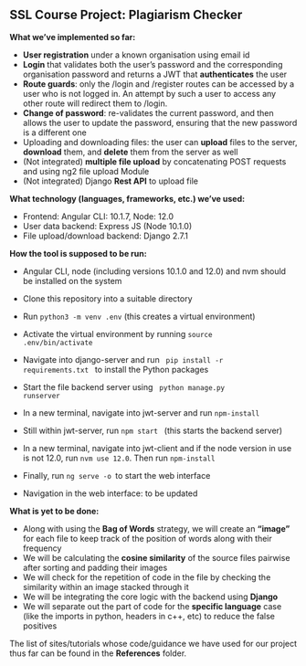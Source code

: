 ## SSL Course Project: Plagiarism Checker

**What we’ve implemented so far:**

*   **User registration** under a known organisation using email id
*   **Login** that validates both the user’s password and the corresponding organisation password and returns a JWT that **authenticates** the user
*   **Route guards**: only the /login and /register routes can be accessed by a user who is not logged in. An attempt by such a user to access any other route will redirect them to /login.
*   **Change of password**: re-validates the current password, and then allows the user to update the password, ensuring that the new password is a different one
*   Uploading and downloading files: the user can **upload** files to the server, **download** them, and **delete** them from the server as well
*   (Not integrated) **multiple file upload** by concatenating POST requests and using ng2 file upload Module
*   (Not integrated) Django **Rest API** to upload file

**What technology (languages, frameworks, etc.) we’ve used:**

*   Frontend: Angular CLI: 10.1.7, Node: 12.0
*   User data backend: Express JS (Node 10.1.0)
*   File upload/download backend: Django 2.7.1

**How the tool is supposed to be run:**


*   Angular CLI, node (including versions 10.1.0 and 12.0) and nvm should be installed on the system
*   Clone this repository into a suitable directory

*   Run <code>python3 -m venv .env</code> (this creates a virtual environment)
*   Activate the virtual environment by running <code>source .env/bin/activate</code>

*   Navigate into django-server and run <code> pip install -r requirements.txt </code> to install the Python packages
*   Start the file backend server using <code> python manage.py runserver </code>


*   In a new terminal, navigate into jwt-server and run <code>npm-install</code>
*   Still within jwt-server, run <code>npm start </code> (this starts the backend server)

*   In a new terminal, navigate into jwt-client and if the node version in use is not 12.0, run <code>nvm use 12.0</code>. Then run <code>npm-install</code>
*   Finally, run <code>ng serve -o </code>to start the web interface

*   Navigation in the web interface: to be updated

**What is yet to be done:**

*   Along with using the **Bag of Words** strategy, we will create an **“image”** for each file to keep track of the position of words along with their frequency
*   We will be calculating the **cosine similarity** of the source files pairwise after sorting and padding their images
*   We will check for the repetition of code in the file by checking the similarity within an image stacked through it
*   We will be integrating the core logic with the backend using **Django**
*   We will separate out the part of code for the **specific language** case (like the imports in python, headers in c++, etc) to reduce the false positives

The list of sites/tutorials whose code/guidance we have used for our project thus far can be found in the **References** folder.
